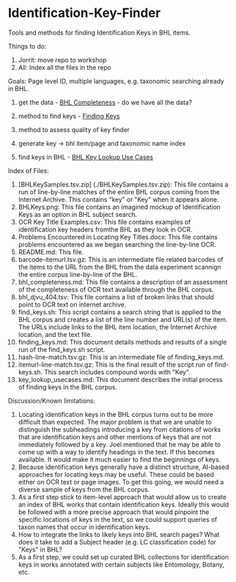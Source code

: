 # Identification-Key-Finder
Tools and methods for finding Identification Keys in BHL items. 

Things to do:

1. Jorrit: move repo to workshop 
2. All: Index all the files in the repo



Goals: Page level ID, multiple languages, e.g. taxonomic searching already in BHL.

1. get the data - [BHL Completeness](./bhl_completeness.md) - do we have all the data?

2. method to find keys - [Finding Keys](./finding_keys.md) 

3. method to assess quality of key finder

4. generate key -> bhl item/page and taxonomic name index

5. find keys in BHL - [BHL Key Lookup Use Cases](./key_lookup_usecases.md)

Index of Files:
1. [BHLKeySamples.tsv.zip] (./BHLKeySamples.tsv.zip): This file contains a run of line-by-line matches of the entire BHL corpus coming from the Internet Archive. This contains "key" or "Key" when it appears alone.
2. BHLKeys.png: This file contains an imagined mockup of Identification Keys as an option in BHL subject search.
3. OCR Key Title Examples.csv: This file contains examples of identification key headers fromthe BHL as they look in OCR.
4. Problems Encountered in Locating Key Titles.docx: This file contains problems encountered as we began searching the line-by-line OCR.
5. README.md: This file.
6. barcode-itemurl.tsv.gz: This is an intermediate file related barcodes of the items to the URL from the BHL from the data experiment scannign the entire corpus line-by-line of the BHL.
7. bhl_completeness.md: This file contains a description of an assessment of the completeness of OCR text available through the BHL corpus.
8. bhl_djvu_404.tsv: This file contains a list of broken links that should point to OCR text on internet archive.
10. find_keys.sh: This script contains a search string that is applied to the BHL corpus and creates a list of the line number and URL(s) of the item. The URLs include links to the BHL item location, the Internet Archive location, and the text file.
11. finding_keys.md: This document details methods and results of a single run of the find_keys.sh script.
12. hash-line-match.tsv.gz: This is an intermediate file of finding_keys.md.
13. itemurl-line-match.tsv.gz: This is the final result of the script run of find-keys.sh. This search includes compound words with "Key".
14. key_lookup_usecases.md: This document describes the initial process of finding keys in the BHL corpus. 
	
Discussion/Known limitations:

1. Locating identification keys in the BHL corpus turns out to be more difficult than expected.  The major problem is that we are unable to distinguish the subheadings introducing a key from citations of works that are identification keys and other mentions of keys that are not immediately followed by a key. Joel mentioned that he may be able to come up with a way to identify headings in the text. If this becomes available.  It would make it much easier to find the beginnings of keys.
2. Because identification keys generally have a distinct structure, AI-based approaches for locating keys may be useful. These could be based either on OCR text or page images. To get this going, we would need a diverse sample of keys from the BHL corpus.
3. As a first step stick to item-level approach that would allow us to create an index of BHL works that contain identification keys. Ideally this would be followed with a more precise approach that would pinpoint the specific locations of keys in the text, so we could support queries of taxon names that occur in identification keys. 
4. How to integrate the links to likely keys into BHL search pages? What does it take to add a Subject header (e.g. LC classification code) for "Keys" in BHL? 
5. As a first step, we could set up curated BHL collections for identification keys in works annotated with certain subjects like Entomology, Botany, etc.

